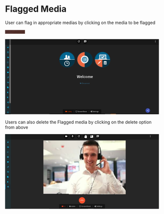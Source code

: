 # Flagged Media

User can flag in appropriate medias by clicking on the media to be flagged

![](../.gitbook/assets/image%20%2853%29.png)



![](../.gitbook/assets/image%20%28161%29.png)

Users can also delete the Flagged media by clicking on the delete option from above 

![](../.gitbook/assets/image%20%2877%29.png)

